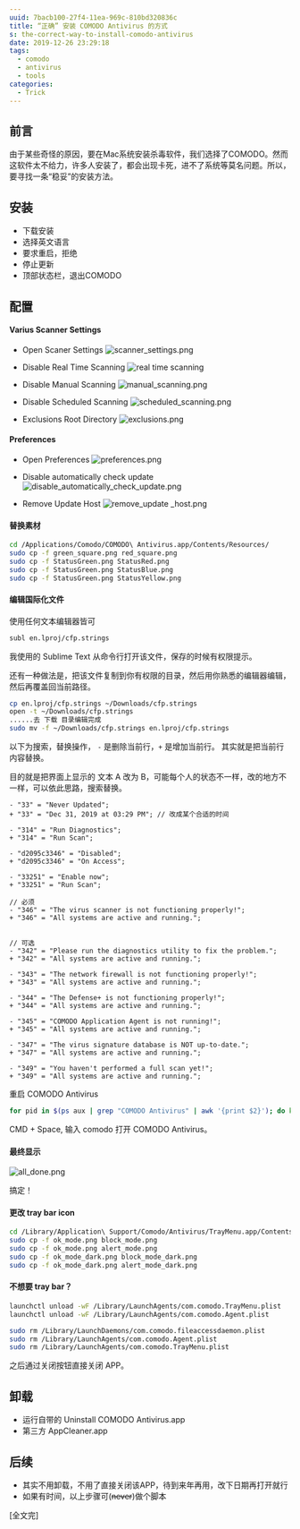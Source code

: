 ```yaml
---
uuid: 7bacb100-27f4-11ea-969c-810bd320836c
title: “正确” 安装 COMODO Antivirus 的方式
s: the-correct-way-to-install-comodo-antivirus
date: 2019-12-26 23:29:18
tags:
  - comodo
  - antivirus
  - tools
categories:
  - Trick
---
```

## 前言
由于某些奇怪的原因，要在Mac系统安装杀毒软件，我们选择了COMODO。然而这软件太不给力，许多人安装了，都会出现卡死，进不了系统等莫名问题。所以，要寻找一条“稳妥”的安装方法。

## 安装

- 下载安装
- 选择英文语言
- 要求重启，拒绝
- 停止更新
- 顶部状态栏，退出COMODO
<!-- more -->
## 配置

#### Varius Scanner Settings

- Open Scaner Settings
![scanner_settings.png](http://blog-assets.liupei.xin/assets/the-correct-way-to-install-comodo-antivirus/scanner_settings.png)

- Disable Real Time Scanning
![real time scanning](http://blog-assets.liupei.xin/assets/the-correct-way-to-install-comodo-antivirus/scanner_settings.png)

- Disable Manual Scanning
![manual_scanning.png](http://blog-assets.liupei.xin/assets/the-correct-way-to-install-comodo-antivirus/manual_scanning.png)

- Disable Scheduled Scanning
![scheduled_scanning.png](http://blog-assets.liupei.xin/assets/the-correct-way-to-install-comodo-antivirus/scheduled_scanning.png)

- Exclusions Root Directory
![exclusions.png](http://blog-assets.liupei.xin/assets/the-correct-way-to-install-comodo-antivirus/exclusions.png)



#### Preferences
- Open Preferences
![preferences.png](http://blog-assets.liupei.xin/assets/the-correct-way-to-install-comodo-antivirus/preferences.png)

- Disable automatically check update
![disable_automatically_check_update.png](http://blog-assets.liupei.xin/assets/the-correct-way-to-install-comodo-antivirus/disable_automatically_check_update.png)

- Remove Update Host
![remove_update _host.png](http://blog-assets.liupei.xin/assets/the-correct-way-to-install-comodo-antivirus/remove_update_host.png)



#### 替换素材

```bash
cd /Applications/Comodo/COMODO\ Antivirus.app/Contents/Resources/
sudo cp -f green_square.png red_square.png
sudo cp -f StatusGreen.png StatusRed.png
sudo cp -f StatusGreen.png StatusBlue.png
sudo cp -f StatusGreen.png StatusYellow.png
```



#### 编辑国际化文件

使用任何文本编辑器皆可
```bash
subl en.lproj/cfp.strings
```

我使用的 Sublime Text 从命令行打开该文件，保存的时候有权限提示。

还有一种做法是，把该文件复制到你有权限的目录，然后用你熟悉的编辑器编辑，然后再覆盖回当前路径。

```bash
cp en.lproj/cfp.strings ~/Downloads/cfp.strings
open -t ~/Downloads/cfp.strings
......去 下载 目录编辑完成
sudo mv -f ~/Downloads/cfp.strings en.lproj/cfp.strings
```

以下为搜索，替换操作， `-` 是删除当前行，`+` 是增加当前行。 其实就是把当前行内容替换。

目的就是把界面上显示的 文本 A 改为 B，可能每个人的状态不一样，改的地方不一样，可以依此思路，搜索替换。

```git
- "33" = "Never Updated";
+ "33" = "Dec 31, 2019 at 03:29 PM"; // 改成某个合适的时间

- "314" = "Run Diagnostics";
+ "314" = "Run Scan";

- "d2095c3346" = "Disabled";
+ "d2095c3346" = "On Access";

- "33251" = "Enable now";
+ "33251" = "Run Scan";

// 必须
- "346" = "The virus scanner is not functioning properly!";
+ "346" = "All systems are active and running.";


// 可选
- "342" = "Please run the diagnostics utility to fix the problem.";
+ "342" = "All systems are active and running.";

- "343" = "The network firewall is not functioning properly!";
+ "343" = "All systems are active and running.";

- "344" = "The Defense+ is not functioning properly!";
+ "344" = "All systems are active and running.";

- "345" = "COMODO Application Agent is not running!";
+ "345" = "All systems are active and running.";

- "347" = "The virus signature database is NOT up-to-date.";
+ "347" = "All systems are active and running.";

- "349" = "You haven't performed a full scan yet!";
+ "349" = "All systems are active and running.";
```



重启 COMODO Antivirus

```bash
for pid in $(ps aux | grep "COMODO Antivirus" | awk '{print $2}'); do kill -9 $pid; done
```

CMD + Space, 输入 comodo 打开 COMODO Antivirus。



#### 最终显示

![all_done.png](http://blog-assets.liupei.xin/assets/the-correct-way-to-install-comodo-antivirus/all_done.png)

搞定！



#### 更改 tray bar icon

```bash
cd /Library/Application\ Support/Comodo/Antivirus/TrayMenu.app/Contents/Resources
sudo cp -f ok_mode.png block_mode.png
sudo cp -f ok_mode.png alert_mode.png
sudo cp -f ok_mode_dark.png block_mode_dark.png
sudo cp -f ok_mode_dark.png alert_mode_dark.png
```



#### 不想要 tray bar？

```bash
launchctl unload -wF /Library/LaunchAgents/com.comodo.TrayMenu.plist
launchctl unload -wF /Library/LaunchAgents/com.comodo.Agent.plist

sudo rm /Library/LaunchDaemons/com.comodo.fileaccessdaemon.plist
sudo rm /Library/LaunchAgents/com.comodo.Agent.plist
sudo rm /Library/LaunchAgents/com.comodo.TrayMenu.plist
```

之后通过关闭按钮直接关闭 APP。



## 卸载
- 运行自带的 Uninstall COMODO Antivirus.app
- 第三方 AppCleaner.app



## 后续

- 其实不用卸载，不用了直接关闭该APP，待到来年再用，改下日期再打开就行
- 如果有时间，以上步骤可(~~never~~)做个脚本



[全文完]

